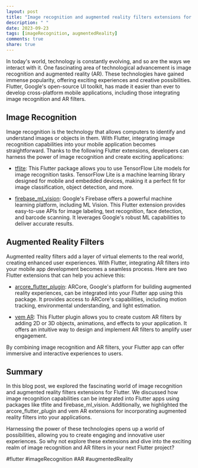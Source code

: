```yaml
---
layout: post
title: "Image recognition and augmented reality filters extensions for Flutter"
description: " "
date: 2023-09-23
tags: [imageRecognition, augmentedReality]
comments: true
share: true
---
```


In today's world, technology is constantly evolving, and so are the ways we interact with it. One fascinating area of technological advancement is image recognition and augmented reality (AR). These technologies have gained immense popularity, offering exciting experiences and creative possibilities. Flutter, Google's open-source UI toolkit, has made it easier than ever to develop cross-platform mobile applications, including those integrating image recognition and AR filters.

## Image Recognition

Image recognition is the technology that allows computers to identify and understand images or objects in them. With Flutter, integrating image recognition capabilities into your mobile application becomes straightforward. Thanks to the following Flutter extensions, developers can harness the power of image recognition and create exciting applications:

- [tflite](https://pub.dev/packages/tflite): This Flutter package allows you to use TensorFlow Lite models for image recognition tasks. TensorFlow Lite is a machine learning library designed for mobile and embedded devices, making it a perfect fit for image classification, object detection, and more.

- [firebase_ml_vision](https://pub.dev/packages/firebase_ml_vision): Google's Firebase offers a powerful machine learning platform, including ML Vision. This Flutter extension provides easy-to-use APIs for image labeling, text recognition, face detection, and barcode scanning. It leverages Google's robust ML capabilities to deliver accurate results.

## Augmented Reality Filters

Augmented reality filters add a layer of virtual elements to the real world, creating enhanced user experiences. With Flutter, integrating AR filters into your mobile app development becomes a seamless process. Here are two Flutter extensions that can help you achieve this:

- [arcore_flutter_plugin](https://pub.dev/packages/arcore_flutter_plugin): ARCore, Google's platform for building augmented reality experiences, can be integrated into your Flutter app using this package. It provides access to ARCore's capabilities, including motion tracking, environmental understanding, and light estimation.

- [vem AR](https://pub.dev/packages/vem_ar): This Flutter plugin allows you to create custom AR filters by adding 2D or 3D objects, animations, and effects to your application. It offers an intuitive way to design and implement AR filters to amplify user engagement.

By combining image recognition and AR filters, your Flutter app can offer immersive and interactive experiences to users.

## Summary

In this blog post, we explored the fascinating world of image recognition and augmented reality filters extensions for Flutter. We discussed how image recognition capabilities can be integrated into Flutter apps using packages like tflite and firebase_ml_vision. Additionally, we highlighted the arcore_flutter_plugin and vem AR extensions for incorporating augmented reality filters into your applications.

Harnessing the power of these technologies opens up a world of possibilities, allowing you to create engaging and innovative user experiences. So why not explore these extensions and dive into the exciting realm of image recognition and AR filters in your next Flutter project?

#flutter #imageRecognition #AR #augmentedReality
